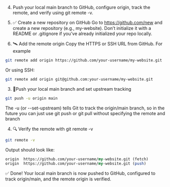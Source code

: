 4. Push your local main branch to GitHub, configure origin, track the remote, and verify using git remote -v.

1. ✅ Create a new repository on GitHub
   Go to https://github.com/new and create a new repository (e.g., my-website). Don’t initialize it with a README or .gitignore if you’ve already initialized your repo locally.

1. 🛰️ Add the remote origin
   Copy the HTTPS or SSH URL from GitHub. For example

```bash
git remote add origin https://github.com/your-username/my-website.git
```

Or using SSH:

```bash
git remote add origin git@github.com:your-username/my-website.git
```

3. 🚀Push your local main branch and set upstream tracking

```bash
git push -u origin main
```

The -u (or --set-upstream) tells Git to track the origin/main branch, so in the future you can just use git push or git pull without specifying the remote and branch

4. 🔍 Verify the remote with git remote -v

```bash
git remote -v
```

Output should look like:

```perl
origin  https://github.com/your-username/my-website.git (fetch)
origin  https://github.com/your-username/my-website.git (push)
```

✅ Done!
Your local main branch is now pushed to GitHub, configured to track origin/main, and the remote origin is verified.
